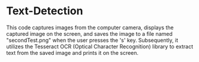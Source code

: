 # Text-Detection
This code captures images from the computer camera, displays the captured image on the screen, and saves the image to a file named "secondTest.png" when the user presses the 's' key. Subsequently, it utilizes the Tesseract OCR (Optical Character Recognition) library to extract text from the saved image and prints it on the screen.
